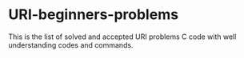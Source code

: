# URI-beginners-problems
This is the list of solved and accepted URI problems C code with well understanding codes and commands.
